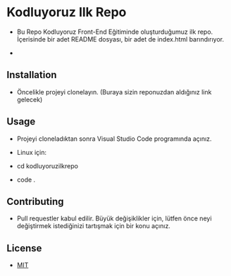 # Kodluyoruz Ilk Repo

* Bu Repo Kodluyoruz Front-End Eğitiminde oluşturduğumuz ilk repo. İçerisinde bir adet README dosyası, bir adet de index.html barındırıyor.  

- <include-fragment class="js-notification-shelf-include-fragment" data-base-src="https://raw.githubusercontent.com/Kodluyoruz/taskforce/main/git/odev1/figures/markdown.png"></include-fragment>


## Installation

* Öncelikle projeyi clonelayın. (Buraya sizin reponuzdan aldığınız link gelecek)

## Usage

* Projeyi cloneladıktan sonra Visual Studio Code programında açınız.

* Linux için:

* cd kodluyoruzilkrepo
* code .

## Contributing

* Pull requestler kabul edilir. Büyük değişiklikler için, lütfen önce neyi değiştirmek istediğinizi tartışmak için bir konu açınız.

## License

* [MIT](https://choosealicense.com/licenses/mit/) 


